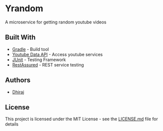 # Yrandom

A microservice for getting random youtube videos

## Built With

* [Gradle](https://gradle.org/) - Build tool
* [Youtube Data API](https://developers.google.com/youtube/v3/) - Access youtube services
* [JUnit](https://junit.org/) - Testing Framework
* [RestAssured](http://rest-assured.io/) - REST service testing

## Authors

* [Dhiraj](https://github.com/dhiraj072)

## License

This project is licensed under the MIT License - see the [LICENSE.md](LICENSE.md) file for details

